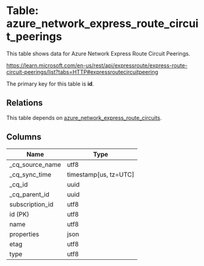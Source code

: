 # Table: azure_network_express_route_circuit_peerings

This table shows data for Azure Network Express Route Circuit Peerings.

https://learn.microsoft.com/en-us/rest/api/expressroute/express-route-circuit-peerings/list?tabs=HTTP#expressroutecircuitpeering

The primary key for this table is **id**.

## Relations

This table depends on [azure_network_express_route_circuits](azure_network_express_route_circuits).

## Columns

| Name          | Type          |
| ------------- | ------------- |
|_cq_source_name|utf8|
|_cq_sync_time|timestamp[us, tz=UTC]|
|_cq_id|uuid|
|_cq_parent_id|uuid|
|subscription_id|utf8|
|id (PK)|utf8|
|name|utf8|
|properties|json|
|etag|utf8|
|type|utf8|